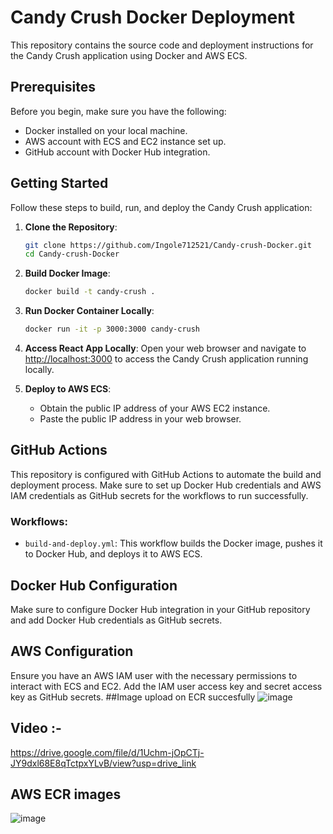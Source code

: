 # Candy Crush Docker Deployment

This repository contains the source code and deployment instructions for the Candy Crush application using Docker and AWS ECS.

## Prerequisites

Before you begin, make sure you have the following:

- Docker installed on your local machine.
- AWS account with ECS and EC2 instance set up.
- GitHub account with Docker Hub integration.

## Getting Started

Follow these steps to build, run, and deploy the Candy Crush application:

1. **Clone the Repository**: 
   ```bash
   git clone https://github.com/Ingole712521/Candy-crush-Docker.git
   cd Candy-crush-Docker
   ```

2. **Build Docker Image**: 
   ```bash
   docker build -t candy-crush .
   ```

3. **Run Docker Container Locally**: 
   ```bash
   docker run -it -p 3000:3000 candy-crush
   ```

4. **Access React App Locally**: 
   Open your web browser and navigate to [http://localhost:3000](http://localhost:3000) to access the Candy Crush application running locally.

5. **Deploy to AWS ECS**: 
   - Obtain the public IP address of your AWS EC2 instance.
   - Paste the public IP address in your web browser.

## GitHub Actions

This repository is configured with GitHub Actions to automate the build and deployment process. Make sure to set up Docker Hub credentials and AWS IAM credentials as GitHub secrets for the workflows to run successfully.

### Workflows:
- `build-and-deploy.yml`: This workflow builds the Docker image, pushes it to Docker Hub, and deploys it to AWS ECS.

## Docker Hub Configuration

Make sure to configure Docker Hub integration in your GitHub repository and add Docker Hub credentials as GitHub secrets.

## AWS Configuration
Ensure you have an AWS IAM user with the necessary permissions to interact with ECS and EC2. Add the IAM user access key and secret access key as GitHub secrets.
##Image upload on ECR succesfully 
![image](https://github.com/Ingole712521/Candy-crush-Docker/assets/73941735/ef62dd64-3c5f-4eef-bfa1-46a1ddd40c18)

## Video :- 
https://drive.google.com/file/d/1Uchm-jOpCTj-JY9dxl68E8qTctpxYLvB/view?usp=drive_link

## AWS ECR images
![image](https://github.com/Ingole712521/Candy-crush-Docker/assets/73941735/6dfa2b87-f0e5-4cfd-be52-0456a84298e1)


